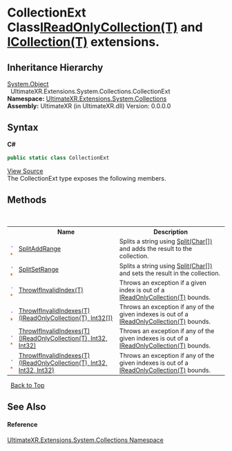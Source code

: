 # CollectionExt Class<a href="https://docs.microsoft.com/dotnet/api/system.collections.generic.ireadonlycollection-1" target="_blank" rel="noopener noreferrer">IReadOnlyCollection(T)</a> and <a href="https://docs.microsoft.com/dotnet/api/system.collections.generic.icollection-1" target="_blank" rel="noopener noreferrer">ICollection(T)</a> extensions.


## Inheritance Hierarchy
<a href="https://docs.microsoft.com/dotnet/api/system.object" target="_blank" rel="noopener noreferrer">System.Object</a><br />&nbsp;&nbsp;UltimateXR.Extensions.System.Collections.CollectionExt<br />
**Namespace:**&nbsp;<a href="N_UltimateXR_Extensions_System_Collections">UltimateXR.Extensions.System.Collections</a><br />**Assembly:**&nbsp;UltimateXR (in UltimateXR.dll) Version: 0.0.0.0

## Syntax

**C#**<br />
``` C#
public static class CollectionExt
```

<a href="UltimateXR/Scripts/Extensions/System/Collections/CollectionExt.cs" rel="noopener noreferrer" title="View the source code">View Source</a><br />
The CollectionExt type exposes the following members.


## Methods
&nbsp;<table><tr><th></th><th>Name</th><th>Description</th></tr><tr><td>![Public method](media/pubmethod.gif "Public method")![Static member](media/static.gif "Static member")</td><td><a href="M_UltimateXR_Extensions_System_Collections_CollectionExt_SplitAddRange">SplitAddRange</a></td><td>
Splits a string using <a href="https://docs.microsoft.com/dotnet/api/system.string.split#system-string-split(system-char())" target="_blank" rel="noopener noreferrer">Split(Char[])</a> and adds the result to the collection.</td></tr><tr><td>![Public method](media/pubmethod.gif "Public method")![Static member](media/static.gif "Static member")</td><td><a href="M_UltimateXR_Extensions_System_Collections_CollectionExt_SplitSetRange">SplitSetRange</a></td><td>
Splits a string using <a href="https://docs.microsoft.com/dotnet/api/system.string.split#system-string-split(system-char())" target="_blank" rel="noopener noreferrer">Split(Char[])</a> and sets the result in the collection.</td></tr><tr><td>![Public method](media/pubmethod.gif "Public method")![Static member](media/static.gif "Static member")</td><td><a href="M_UltimateXR_Extensions_System_Collections_CollectionExt_ThrowIfInvalidIndex__1">ThrowIfInvalidIndex(T)</a></td><td>
Throws an exception if a given index is out of a <a href="https://docs.microsoft.com/dotnet/api/system.collections.generic.ireadonlycollection-1" target="_blank" rel="noopener noreferrer">IReadOnlyCollection(T)</a> bounds.</td></tr><tr><td>![Public method](media/pubmethod.gif "Public method")![Static member](media/static.gif "Static member")</td><td><a href="M_UltimateXR_Extensions_System_Collections_CollectionExt_ThrowIfInvalidIndexes__1_2">ThrowIfInvalidIndexes(T)(IReadOnlyCollection(T), Int32[])</a></td><td>
Throws an exception if any of the given indexes is out of a <a href="https://docs.microsoft.com/dotnet/api/system.collections.generic.ireadonlycollection-1" target="_blank" rel="noopener noreferrer">IReadOnlyCollection(T)</a> bounds.</td></tr><tr><td>![Public method](media/pubmethod.gif "Public method")![Static member](media/static.gif "Static member")</td><td><a href="M_UltimateXR_Extensions_System_Collections_CollectionExt_ThrowIfInvalidIndexes__1">ThrowIfInvalidIndexes(T)(IReadOnlyCollection(T), Int32, Int32)</a></td><td>
Throws an exception if any of the given indexes is out of a <a href="https://docs.microsoft.com/dotnet/api/system.collections.generic.ireadonlycollection-1" target="_blank" rel="noopener noreferrer">IReadOnlyCollection(T)</a> bounds.</td></tr><tr><td>![Public method](media/pubmethod.gif "Public method")![Static member](media/static.gif "Static member")</td><td><a href="M_UltimateXR_Extensions_System_Collections_CollectionExt_ThrowIfInvalidIndexes__1_1">ThrowIfInvalidIndexes(T)(IReadOnlyCollection(T), Int32, Int32, Int32)</a></td><td>
Throws an exception if any of the given indexes is out of a <a href="https://docs.microsoft.com/dotnet/api/system.collections.generic.ireadonlycollection-1" target="_blank" rel="noopener noreferrer">IReadOnlyCollection(T)</a> bounds.</td></tr></table>&nbsp;
<a href="#collectionext-class">Back to Top</a>

## See Also


#### Reference
<a href="N_UltimateXR_Extensions_System_Collections">UltimateXR.Extensions.System.Collections Namespace</a><br />